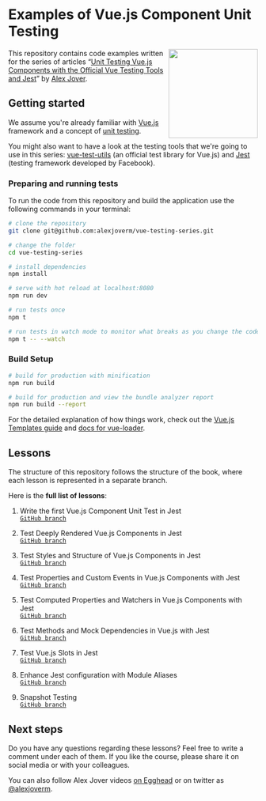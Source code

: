 # Examples of Vue.js Component Unit Testing

<a href="https://leanpub.com/testingvuejscomponentswithjest" alt="Test Vue.js components with Jest"><img align="right" width="180" src="https://alexjoverm.github.io/images/vuejest.jpg"></a>

This repository contains code examples written for the series of articles “[Unit Testing Vue.js Components with the Official Vue Testing Tools and Jest](https://leanpub.com/testingvuejscomponentswithjest)” by [Alex Jover](https://alexjoverm.github.io/about/).

## Getting started

We assume you're already familiar with [Vue.js](https://vuejs.org/) framework and a concept of [unit testing](https://en.wikipedia.org/wiki/Unit_testing).

You might also want to have a look at the testing tools that we're going to use in this series: [vue-test-utils](https://github.com/vuejs/vue-test-utils) (an official test library for Vue.js) and [Jest](https://facebook.github.io/jest/) (testing framework developed by Facebook).

### Preparing and running tests

To run the code from this repository and build the application use the following commands in your terminal:

```bash
# clone the repository
git clone git@github.com:alexjoverm/vue-testing-series.git

# change the folder
cd vue-testing-series

# install dependencies
npm install

# serve with hot reload at localhost:8080
npm run dev

# run tests once
npm t

# run tests in watch mode to monitor what breaks as you change the code
npm t -- --watch
```

### Build Setup

```bash
# build for production with minification
npm run build

# build for production and view the bundle analyzer report
npm run build --report
```

For the detailed explanation of how things work, check out the [Vue.js Templates guide](http://vuejs-templates.github.io/webpack/) and [docs for vue-loader](http://vuejs.github.io/vue-loader).

## Lessons

The structure of this repository follows the structure of the book, where each lesson is represented in a separate branch.

Here is the **full list of lessons**:

1. Write the first Vue.js Component Unit Test in Jest<br>
   [`GitHub branch`](https://github.com/alexjoverm/vue-testing-series/tree/lesson-1)

2. Test Deeply Rendered Vue.js Components in Jest<br>
   [`GitHub branch`](https://github.com/alexjoverm/vue-testing-series/tree/Test-fully-rendered-Vue-js-Components-in-Jest)

3. Test Styles and Structure of Vue.js Components in Jest<br>
   [`GitHub branch`](https://github.com/alexjoverm/vue-testing-series/tree/Test-Styles-and-Structure-in-Vue-js-and-Jest)

4. Test Properties and Custom Events in Vue.js Components with Jest<br>
   [`GitHub branch`](https://github.com/alexjoverm/vue-testing-series/tree/Test-Properties-and-Custom-Events-in-Vue-js-Components-with-Jest)

5. Test Computed Properties and Watchers in Vue.js Components with Jest<br>
   [`GitHub branch`](https://github.com/alexjoverm/vue-testing-series/tree/Test-State-Computed-Properties-and-Methods-in-Vue-js-Components-with-Jest)

6. Test Methods and Mock Dependencies in Vue.js with Jest<br>
   [`GitHub branch`](https://github.com/alexjoverm/vue-testing-series/tree/Test-State-Computed-Properties-and-Methods-in-Vue-js-Components-with-Jest)

7. Test Vue.js Slots in Jest<br>
   [`GitHub branch`](https://github.com/alexjoverm/vue-testing-series/tree/test-slots)

8. Enhance Jest configuration with Module Aliases<br>
   [`GitHub branch`](https://github.com/alexjoverm/vue-testing-series/tree/Enhance-Jest-configuration-with-Module-Aliases)

9. Snapshot Testing<br>
   [`GitHub branch`](https://github.com/alexjoverm/vue-testing-series/tree/chapter-9)

## Next steps

Do you have any questions regarding these lessons? Feel free to write a comment under each of them. If you like the course, please share it on social media or with your colleagues.

You can also follow Alex Jover videos [on Egghead](https://egghead.io/instructors/alex-jover-morales) or on twitter as [@alexjoverm](https://twitter.com/alexjoverm).
